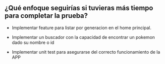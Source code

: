 ## ¿Qué enfoque seguirías si tuvieras más tiempo para completar la prueba?

- Implementar feature para listar por generacion en el home principal.

- Implementar un buscador con la capacidad de encontrar un pokemon dado su nombre o id

- Implementar unit test para asegurarse del correcto funcionamiento de la APP
